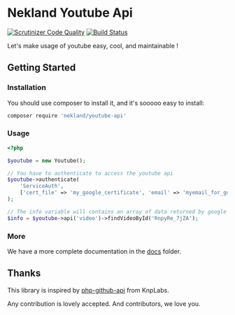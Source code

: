 Nekland Youtube Api
===================

[![Scrutinizer Code Quality](https://scrutinizer-ci.com/g/Nekland/YoutubeApi/badges/quality-score.png?s=eaea1fb6e36355023b61e50da0143f144e2e9e57)](https://scrutinizer-ci.com/g/Nekland/YoutubeApi/) [![Build Status](https://travis-ci.org/Nekland/YoutubeApi.svg?branch=master)](https://travis-ci.org/Nekland/YoutubeApi)

Let's make usage of youtube easy, cool, and maintainable !



Getting Started
---------------

### Installation

You should use composer to install it, and it's sooooo easy to install:

```bash
composer require 'nekland/youtube-api'
```

### Usage

```php
<?php

$youtube = new Youtube();

// You have to authenticate to access the youtube api
$youtube->authenticate(
    'ServiceAuth',
    ['cert_file' => 'my_google_certificate', 'email' => 'myemail_for_google_service@googleapi_etc.com']
);

// The info variable will contains an array of data returned by google
$info = $youtube->api('video')->findVideoById('RnpyRe_7jZA');
```

### More

We have a more complete documentation in the [docs](docs/1.index.md) folder.

Thanks
------

This library is inspired by [php-github-api](https://github.com/KnpLabs/php-github-api) from KnpLabs.

Any contribution is lovely accepted. And contributors, we love you.
